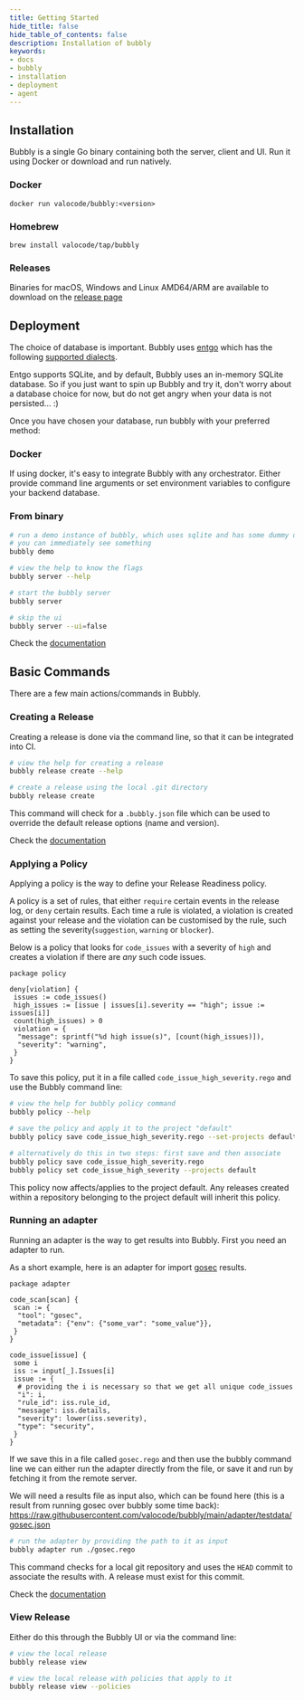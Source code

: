 ```yaml
---
title: Getting Started
hide_title: false
hide_table_of_contents: false
description: Installation of bubbly
keywords:
- docs
- bubbly
- installation
- deployment
- agent
---
```



## Installation

Bubbly is a single Go binary containing both the server, client and UI. Run it using Docker or download and run natively.

### Docker

`docker run valocode/bubbly:<version>`

### Homebrew

`brew install valocode/tap/bubbly`

### Releases

Binaries for macOS, Windows and Linux AMD64/ARM are available to download on the
[release page](https://github.com/valocode/bubbly/releases)

## Deployment

The choice of database is important.
Bubbly uses [entgo](https://entgo.io) which has the following [supported dialects](https://entgo.io/docs/dialects/).

Entgo supports SQLite, and by default, Bubbly uses an in-memory SQLite database.
So if you just want to spin up Bubbly and try it, don't worry about a database choice for now, but do not get angry when your data is not persisted... :)

Once you have chosen your database, run bubbly with your preferred method:

### Docker

If using docker, it's easy to integrate Bubbly with any orchestrator.
Either provide command line arguments or set environment variables to configure your backend database.

### From binary

```bash
# run a demo instance of bubbly, which uses sqlite and has some dummy data so that
# you can immediately see something
bubbly demo

# view the help to know the flags
bubbly server --help

# start the bubbly server
bubbly server

# skip the ui
bubbly server --ui=false
```

Check the [documentation](../cli/bubbly_server)

## Basic Commands

There are a few main actions/commands in Bubbly.

### Creating a Release

Creating a release is done via the command line, so that it can be integrated into CI.

```bash
# view the help for creating a release
bubbly release create --help

# create a release using the local .git directory
bubbly release create
```

This command will check for a `.bubbly.json` file which can be used to override the default release options (name and version).

Check the [documentation](../cli/bubbly_release_create)

### Applying a Policy

Applying a policy is the way to define your Release Readiness policy.

A policy is a set of rules, that either `require` certain events in the release log, or `deny` certain results.
Each time a rule is violated, a violation is created against your release and the violation can be customised by the rule, such as setting the severity(`suggestion`, `warning` or `blocker`).

Below is a policy that looks for `code_issues` with a severity of `high` and creates a violation if there are *any* such code issues.

```rego
package policy

deny[violation] {
 issues := code_issues()
 high_issues := [issue | issues[i].severity == "high"; issue := issues[i]]
 count(high_issues) > 0
 violation = {
  "message": sprintf("%d high issue(s)", [count(high_issues)]),
  "severity": "warning",
 }
}
```

To save this policy, put it in a file called `code_issue_high_severity.rego` and use the Bubbly command line:

```bash
# view the help for bubbly policy command
bubbly policy --help

# save the policy and apply it to the project "default"
bubbly policy save code_issue_high_severity.rego --set-projects default

# alternatively do this in two steps: first save and then associate
bubbly policy save code_issue_high_severity.rego
bubbly policy set code_issue_high_severity --projects default
```

This policy now affects/applies to the project default.
Any releases created within a repository belonging to the project default will inherit this policy.

### Running an adapter

Running an adapter is the way to get results into Bubbly. First you need an adapter to run.

As a short example, here is an adapter for import [gosec](https://github.com/securego/gosec) results.

```rego
package adapter

code_scan[scan] {
 scan := {
  "tool": "gosec",
  "metadata": {"env": {"some_var": "some_value"}},
 }
}

code_issue[issue] {
 some i
 iss := input[_].Issues[i]
 issue := {
  # providing the i is necessary so that we get all unique code_issues
  "i": i,
  "rule_id": iss.rule_id,
  "message": iss.details,
  "severity": lower(iss.severity),
  "type": "security",
 }
}
```

If we save this in a file called `gosec.rego` and then use the bubbly command line we can either run the adapter directly from the file, or save it and run by fetching it from the remote server.

We will need a results file as input also, which can be found here (this is a result from running gosec over bubbly some time back): <https://raw.githubusercontent.com/valocode/bubbly/main/adapter/testdata/gosec.json>

```bash
# run the adapter by providing the path to it as input
bubbly adapter run ./gosec.rego
```

This command checks for a local git repository and uses the `HEAD` commit to associate the results with.
A release must exist for this commit.

Check the [documentation](../cli/bubbly_adapter_run.md)

### View Release

Either do this through the Bubbly UI or via the command line:

```bash
# view the local release
bubbly release view

# view the local release with policies that apply to it
bubbly release view --policies
```
